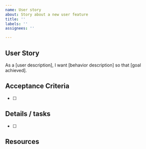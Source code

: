 ```yaml
---
name: User story
about: Story about a new user feature
title: ''
labels: ''
assignees: ''

---
```

## User Story

As a [user description], I want [behavior description] so that [goal achieved].


## Acceptance Criteria
- [ ] 


## Details / tasks
- [ ]


## Resources
